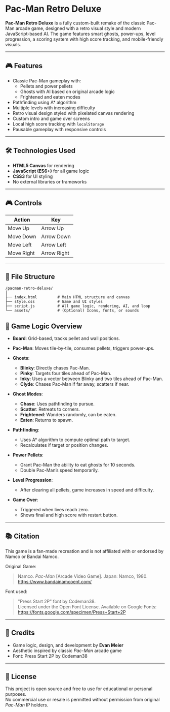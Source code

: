 # Pac-Man Retro Deluxe

**Pac-Man Retro Deluxe** is a fully custom-built remake of the classic Pac-Man arcade game, designed with a retro visual style and modern JavaScript-based AI. The game features smart ghosts, power-ups, level progression, a scoring system with high score tracking, and mobile-friendly visuals.

---

## 🎮 Features

- Classic Pac-Man gameplay with:
  - Pellets and power pellets
  - Ghosts with AI based on original arcade logic
  - Frightened and eaten modes
- Pathfinding using A* algorithm
- Multiple levels with increasing difficulty
- Retro visual design styled with pixelated canvas rendering
- Custom intro and game over screens
- Local high score tracking with `localStorage`
- Pausable gameplay with responsive controls

---

## 🛠️ Technologies Used

- **HTML5 Canvas** for rendering
- **JavaScript (ES6+)** for all game logic
- **CSS3** for UI styling
- No external libraries or frameworks

---

## 🎮 Controls

| Action      | Key          |
|-------------|--------------|
| Move Up     | Arrow Up     |
| Move Down   | Arrow Down   | 
| Move Left   | Arrow Left   |
| Move Right  | Arrow Right  |

---

## 📁 File Structure

```
/pacman-retro-deluxe/
│
├── index.html         # Main HTML structure and canvas
├── style.css          # Game and UI styles
├── script.js          # All game logic, rendering, AI, and loop
└── assets/            # (Optional) Icons, fonts, or sounds

```

## 🧠 Game Logic Overview

- **Board**: Grid-based, tracks pellet and wall positions.
- **Pac-Man**: Moves tile-by-tile, consumes pellets, triggers power-ups.
- **Ghosts**:
  - **Blinky**: Directly chases Pac-Man.
  - **Pinky**: Targets four tiles ahead of Pac-Man.
  - **Inky**: Uses a vector between Blinky and two tiles ahead of Pac-Man.
  - **Clyde**: Chases Pac-Man if far away, scatters if near.
- **Ghost Modes**:
  - **Chase**: Uses pathfinding to pursue.
  - **Scatter**: Retreats to corners.
  - **Frightened**: Wanders randomly, can be eaten.
  - **Eaten**: Returns to spawn.

- **Pathfinding**:
  - Uses A* algorithm to compute optimal path to target.
  - Recalculates if target or position changes.

- **Power Pellets**:
  - Grant Pac-Man the ability to eat ghosts for 10 seconds.
  - Double Pac-Man’s speed temporarily.

- **Level Progression**:
  - After clearing all pellets, game increases in speed and difficulty.

- **Game Over**:
  - Triggered when lives reach zero.
  - Shows final and high score with restart button.

---

## 📚 Citation

This game is a fan-made recreation and is not affiliated with or endorsed by Namco or Bandai Namco.

Original Game:  
> Namco. *Pac-Man* [Arcade Video Game]. Japan: Namco, 1980.  
> https://www.bandainamcoent.com/

Font used:  
> "Press Start 2P" font by Codeman38.  
> Licensed under the Open Font License. Available on Google Fonts:  
> https://fonts.google.com/specimen/Press+Start+2P

---


## 👾 Credits

- Game logic, design, and development by **Evan Meier**
- Aesthetic inspired by classic *Pac-Man* arcade game
- Font: Press Start 2P by Codeman38

---

## 📜 License

This project is open source and free to use for educational or personal purposes.  
No commercial use or resale is permitted without permission from original *Pac-Man* IP holders.
